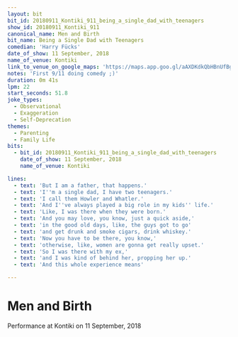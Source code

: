 ```yaml
---
layout: bit
bit_id: 20180911_Kontiki_911_being_a_single_dad_with_teenagers
show_id: 20180911_Kontiki_911
canonical_name: Men and Birth
bit_name: Being a Single Dad with Teenagers
comedian: 'Harry Fücks'
date_of_show: 11 September, 2018
name_of_venue: Kontiki
link_to_venue_on_google_maps: 'https://maps.app.goo.gl/aAXDKdkQbHBnUfBg7'
notes: 'First 9/11 doing comedy ;)'
duration: 0m 41s
lpm: 22
start_seconds: 51.8
joke_types:
  - Observational
  - Exaggeration
  - Self-Deprecation
themes:
  - Parenting
  - Family Life
bits:
  - bit_id: 20180911_Kontiki_911_being_a_single_dad_with_teenagers
    date_of_show: 11 September, 2018
    name_of_venue: Kontiki

lines:
  - text: 'But I am a father, that happens.'
  - text: 'I''m a single dad, I have two teenagers.'
  - text: 'I call them Howler and Whatler.'
  - text: 'And I''ve always played a big role in my kids'' life.'
  - text: 'Like, I was there when they were born.'
  - text: 'And you may love, you know, just a quick aside,'
  - text: 'in the good old days, like, the guys got to go'
  - text: 'and get drunk and smoke cigars, drink whiskey.'
  - text: 'Now you have to be there, you know,'
  - text: 'otherwise, like, women are gonna get really upset.'
  - text: 'So I was there with my ex,'
  - text: 'and I was kind of behind her, propping her up.'
  - text: 'And this whole experience means'

---
```


# Men and Birth

Performance at Kontiki on 11 September, 2018
